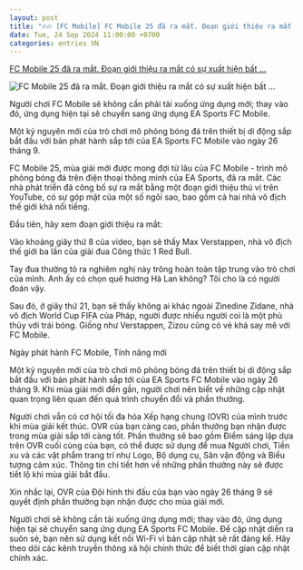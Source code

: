 ```yaml
---
layout: post
title: "🔥🔥 [FC Mobile] FC Mobile 25 đã ra mắt. Đoạn giới thiệu ra mắt có sự xuất hiện bất ..."
date: Tue, 24 Sep 2024 11:00:00 +0700
categories: entries VN
---
```

[FC Mobile 25 đã ra mắt. Đoạn giới thiệu ra mắt có sự xuất hiện bất ...](https://ngoisao.vn/theo-dong-su-kien/kien-thuc/fc-mobile-25-da-ra-mat-doan-gioi-thieu-ra-mat-co-su-xuat-hien-bat-ngo-cua-tay-dua-f1-huyen-thoai-bong-da-435473.htm)

![FC Mobile 25 đã ra mắt. Đoạn giới thiệu ra mắt có sự xuất hiện bất ...](https://s1.media.ngoisao.vn/news/2024/09/24/fc-mo-ngoisaovn-w1200-h720.jpg)

Người chơi FC Mobile sẽ không cần phải tải xuống ứng dụng mới; thay vào đó, ứng dụng hiện tại sẽ chuyển sang ứng dụng EA Sports FC Mobile.

Một kỷ nguyên mới của trò chơi mô phỏng bóng đá trên thiết bị di động sắp bắt đầu với bản phát hành sắp tới của EA Sports FC Mobile vào ngày 26 tháng 9.

FC Mobile 25, mùa giải mới được mong đợi từ lâu của FC Mobile - trình mô phỏng bóng đá trên điện thoại thông minh của EA Sports, đã ra mắt. Các nhà phát triển đã công bố sự ra mắt bằng một đoạn giới thiệu thú vị trên YouTube, có sự góp mặt của một số ngôi sao, bao gồm cả hai nhà vô địch thế giới khá nổi tiếng.

Đầu tiên, hãy xem đoạn giới thiệu ra mắt:

Vào khoảng giây thứ 8 của video, bạn sẽ thấy Max Verstappen, nhà vô địch thế giới ba lần của giải đua Công thức 1 Red Bull.

Tay đua thường tỏ ra nghiêm nghị này trông hoàn toàn tập trung vào trò chơi của mình. Anh ấy có chọn quê hương Hà Lan không? Tôi cho là có người đoán vậy.

Sau đó, ở giây thứ 21, bạn sẽ thấy không ai khác ngoài Zinedine Zidane, nhà vô địch World Cup FIFA của Pháp, người được nhiều người coi là một phù thủy với trái bóng. Giống như Verstappen, Zizou cũng có vẻ khá say mê với FC Mobile.

Ngày phát hành FC Mobile, Tính năng mới

Một kỷ nguyên mới của trò chơi mô phỏng bóng đá trên thiết bị di động sắp bắt đầu với bản phát hành sắp tới của EA Sports FC Mobile vào ngày 26 tháng 9. Khi mùa giải mới đến gần, người chơi nên biết về những cập nhật quan trọng liên quan đến quá trình chuyển đổi và phần thưởng.

Người chơi vẫn có cơ hội tối đa hóa Xếp hạng chung (OVR) của mình trước khi mùa giải kết thúc. OVR của bạn càng cao, phần thưởng bạn nhận được trong mùa giải sắp tới càng tốt. Phần thưởng sẽ bao gồm Điểm sáng lập dựa trên OVR cuối cùng của bạn, có thể được sử dụng để mua Người chơi, Tiền xu và các vật phẩm trang trí như Logo, Bộ dụng cụ, Sân vận động và Biểu tượng cảm xúc. Thông tin chi tiết hơn về những phần thưởng này sẽ được tiết lộ khi mùa giải bắt đầu.

Xin nhắc lại, OVR của Đội hình thi đấu của bạn vào ngày 26 tháng 9 sẽ quyết định phần thưởng bạn nhận được cho mùa giải mới.

Người chơi sẽ không cần tải xuống ứng dụng mới; thay vào đó, ứng dụng hiện tại sẽ chuyển sang ứng dụng EA Sports FC Mobile. Để cập nhật diễn ra suôn sẻ, bạn nên sử dụng kết nối Wi-Fi vì bản cập nhật sẽ rất đáng kể. Hãy theo dõi các kênh truyền thông xã hội chính thức để biết thời gian cập nhật chính xác.


